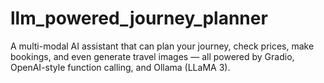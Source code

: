 # llm_powered_journey_planner
A multi-modal AI assistant that can plan your journey, check prices, make bookings, and even generate travel images — all powered by Gradio, OpenAI-style function calling, and Ollama (LLaMA 3).
